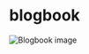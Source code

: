 # blogbook
![Blogbook image](https://drive.google.com/file/d/1Mrj_l2edEx1C0Tzh34kj3-yHsSJYauzS/view?usp=sharing)
